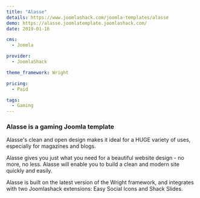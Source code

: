 ```yaml
---
title: "Alasse"
details: https://www.joomlashack.com/joomla-templates/alasse
demo: https://alasse.joomlatemplate.joomlashack.com/
date: 2019-01-16

cms: 
  - Joomla

provider:
  - JoomlaShack

theme_framework: Wright

pricing:
  - Paid

tags:
  - Gaming
---
```


### Alasse is a gaming Joomla template

Alasse's clean and open design makes it ideal for a HUGE variety of uses, especially for magazines and blogs.

Alasse gives you just what you need for a beautiful website design - no more, no less. Alasse will enable you to build a clean and modern site quickly and easily.

Alasse is built on the latest version of the Wright framework, and integrates with two Joomlashack extensions: Easy Social Icons and Shack Slides.